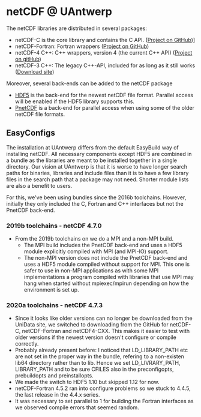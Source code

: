 # netCDF @ UAntwerp

The netCDF libraries are distributed in several packages:
* netCDF-C is the core library and contains the C API. ([Project on GitHub](https://github.com/Unidata/netcdf-c))]
* netCDF-Fortran: Fortran wrappers ([Project on GitHub](https://github.com/Unidata/netcdf-fortran))
* netCDF-4 C++: C++ wrappers, version 4 (the current C++ API) ([Project on gitHub](https://github.com/Unidata/netcdf-cxx4))
* netCDF-3 C++: The legacy C++-API, included for as long as it still works ([Download 
  site](https://www.unidata.ucar.edu/downloads/netcdf/index.jsp))

Moreover, several back-ends can be added to the netCDF package
* [HDF5](https://www.hdfgroup.org/solutions/hdf5/) is the back-end for 
  the newest netCDF file format. Parallel access
  will be enabled if the HDF5 library supports this.
* [PnetCDF](https://parallel-netcdf.github.io/) is a back-end for parallel 
  access when using some of the older netCDF file formats.

## EasyConfigs

The installation at UAntwerp differs from the default EasyBuild way of installing
netCDF. All necessary components except HDF5 are combined in a bundle as the
libraries are meant to be installed together in a single directory. Our vision
at UAntwerp is that it is worse to have longer search paths for binaries, libraries 
and include files than it is to have a few library files in the search path that a 
package may not need. Shorter module lists are also a benefit to users.

For this, we've been using bundles since the 2016b toolchains. However, initially they 
only included the C, Fortran and C++ interfaces but not the PnetCDF back-end.

### 2019b toolchains - netCDF 4.7.0

* From the 2019b toolchains on we do a MPI and a non-MPI build.
    * The MPI build includes the PnetCDF back-end and uses a HDF5 module explicitly 
      compiled with MPI (and MPI-IO) support.
    * The non-MPI version does not include the PnetCDF back-end and uses a HDF5
      module compiled without support for MPI. This one is safer to use in non-MPI 
      applications as with some MPI implementations a program compiled with libraries
      that use MPI may hang when started without mpiexec/mpirun depending on how the
      environment is set up.

### 2020a toolchains - netCDF 4.7.3

* Since it looks like older versions can no longer be downloaded from the UniData site,
  we switched to downloading from the GitHub for netCDF-C, netCDF-Fortran and netCDF4-CXX.
  This makes it easier to test with older versions if the newest version doesn't configure
  or compile correctly.
* Probably already present before: I noticed that LD_LIBRARY_PATH etc are not set in 
  the proper way in the bundle, refering to a non-existen lib64 directory rather than
  to lib. Hence we set LD_LIVRARY_PATH, LIBRARY_PATH and to be sure CFILES also in
  the preconfigopts, prebuildopts and preinstallopts.
* We made the switch to HDF5 1.10 but skipped 1.12 for now.
* netCDF-Fortran 4.5.2 ran into configure problems so we stuck to 4.4.5, the last release
  in the 4.4.x series.
* It was necessary to set parallel to 1 for building the Fortran interfaces as we observed
  compile errors that seemed random.

